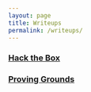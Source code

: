 ```yaml
---
layout: page
title: Writeups
permalink: /writeups/
---
```


### [Hack the Box](hackthebox/index.md)

### [Proving Grounds](provinggrounds/index.md)
